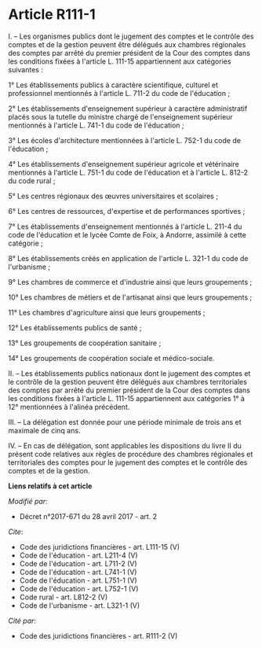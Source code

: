 # Article R111-1

I. – Les organismes publics dont le jugement des comptes et le contrôle des comptes et de la gestion peuvent être délégués
aux chambres régionales des comptes par arrêté du premier président de la Cour des comptes dans les conditions fixées à
l'article L. 111-15 appartiennent aux catégories suivantes : 

1° Les établissements publics à caractère scientifique, culturel et professionnel mentionnés à l'article L. 711-2 du code de
l'éducation ; 

2° Les établissements d'enseignement supérieur à caractère administratif placés sous la tutelle du ministre chargé de
l'enseignement supérieur mentionnés à l'article L. 741-1 du code de l'éducation ; 

3° Les écoles d'architecture mentionnées à l'article L. 752-1 du code de l'éducation ; 

4° Les établissements d'enseignement supérieur agricole et vétérinaire mentionnés à l'article L. 751-1 du code de l'éducation
et à l'article L. 812-2 du code rural ; 

5° Les centres régionaux des œuvres universitaires et scolaires ; 

6° Les centres de ressources, d'expertise et de performances sportives ; 

7° Les établissements d'enseignement mentionnés à l'article L. 211-4 du code de l'éducation et le lycée Comte de Foix, à
Andorre, assimilé à cette catégorie ; 

8° Les établissements créés en application de l'article L. 321-1 du code de l'urbanisme ; 

9° Les chambres de commerce et d'industrie ainsi que leurs groupements ; 

10° Les chambres de métiers et de l'artisanat ainsi que leurs groupements ; 

11° Les chambres d'agriculture ainsi que leurs groupements ; 

12° Les établissements publics de santé ; 

13° Les groupements de coopération sanitaire ; 

14° Les groupements de coopération sociale et médico-sociale. 

II. – Les établissements publics nationaux dont le jugement des comptes et le contrôle de la gestion peuvent être délégués
aux chambres territoriales des comptes par arrêté du premier président de la Cour des comptes dans les conditions fixées à
l'article L. 111-15 appartiennent aux catégories 1° à 12° mentionnées à l'alinéa précédent. 

III. – La délégation est donnée pour une période minimale de trois ans et maximale de cinq ans. 

IV. – En cas de délégation, sont applicables les dispositions du livre II du présent code relatives aux règles de procédure
des chambres régionales et territoriales des comptes pour le jugement des comptes et le contrôle des comptes et de la
gestion.

**Liens relatifs à cet article**

_Modifié par_:

  - Décret n°2017-671 du 28 avril 2017 - art. 2

_Cite_:

  - Code des juridictions financières - art. L111-15 (V)
  - Code de l'éducation - art. L211-4 (V)
  - Code de l'éducation - art. L711-2 (V)
  - Code de l'éducation - art. L741-1 (V)
  - Code de l'éducation - art. L751-1 (V)
  - Code de l'éducation - art. L752-1 (V)
  - Code rural - art. L812-2 (V)
  - Code de l'urbanisme - art. L321-1 (V)

_Cité par_:

  - Code des juridictions financières - art. R111-2 (V)
